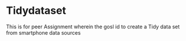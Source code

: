 Tidydataset
===========

This is for peer Assignment wherein the gosl id to create a Tidy data set from smartphone data sources
